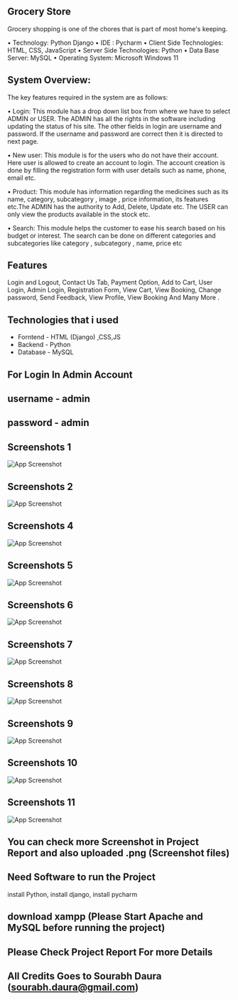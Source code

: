 
## Grocery Store

Grocery shopping is one of the chores that is part of most home's keeping.

•	Technology: Python Django
•	IDE : Pycharm
•	Client Side Technologies: HTML, CSS, JavaScript
•	Server Side Technologies: Python
•	Data Base Server: MySQL
•	Operating System: Microsoft Windows 11


## System Overview:

The key features required in the system are as follows:

•	Login: This module has a drop down list box from where we have to select
ADMIN or USER. The ADMIN has all the rights in the software including updating the status of his site. The other fields in login are username and password. If the username and password are correct then it is directed to next page. 

•	New user: This module is for the users who do not have their account. Here user is allowed to create an account to login. The account creation is done by filling the registration form with user details such as name, phone, email etc.

•	Product: This module has information regarding the medicines such as its name, category, subcategory , image , price information, its features etc.The ADMIN has the authority to Add, Delete, Update etc. The USER can only view the products available in the stock etc.


•	Search: This module helps the customer to ease his search based on his budget or interest. The search can be done on different categories and subcategories like category , subcategory , name, price etc

## Features

 Login and Logout,
 Contact Us Tab, Payment Option, Add to Cart, User Login, Admin Login, Registration Form, View Cart, View Booking, Change password, Send Feedback, View Profile, View Booking And Many More . 


## Technologies that i used

- Forntend - HTML (Django) ,CSS,JS
- Backend - Python
- Database - MySQL

## For Login In Admin Account 
## username - admin 
## password - admin
## Screenshots 1

![App Screenshot](https://github.com/sourabhdaura/ecommerce.github.io/blob/main/1.png?raw=true)

## Screenshots 2

![App Screenshot](https://github.com/sourabhdaura/ecommerce.github.io/blob/main/2.png?raw=true)

## Screenshots 4

![App Screenshot](https://github.com/sourabhdaura/ecommerce.github.io/blob/main/8.png?raw=true)

## Screenshots 5

![App Screenshot](https://github.com/sourabhdaura/ecommerce.github.io/blob/main/3.png?raw=true)

## Screenshots 6

![App Screenshot](https://github.com/sourabhdaura/ecommerce.github.io/blob/main/12.png?raw=true)

## Screenshots 7

![App Screenshot](https://github.com/sourabhdaura/ecommerce.github.io/blob/main/15.png?raw=true)

## Screenshots 8

![App Screenshot](https://github.com/sourabhdaura/ecommerce.github.io/blob/main/17.png?raw=true)

## Screenshots 9

![App Screenshot](https://github.com/sourabhdaura/ecommerce.github.io/blob/main/4.png?raw=true)

## Screenshots 10

![App Screenshot](https://github.com/sourabhdaura/ecommerce.github.io/blob/main/6.png?raw=true)

## Screenshots 11

![App Screenshot](https://github.com/sourabhdaura/ecommerce.github.io/blob/main/5.png?raw=true)

## You can check more Screenshot in Project Report and also uploaded .png (Screenshot files)


## Need Software to run the Project
install Python,
install django,
install pycharm

## download xampp (Please Start Apache and MySQL before running the project)

## Please Check Project Report For more Details

## All Credits Goes to Sourabh Daura (sourabh.daura@gmail.com)










